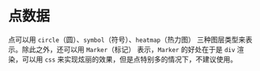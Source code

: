 # 点数据

点可以用 `circle`（圆）、`symbol`（符号）、`heatmap`（热力图） 三种图层类型来表示。除此之外，还可以用 `Marker`（标记） 表示，`Marker` 的好处在于是 `div` 渲染，可以用 `css` 来实现炫丽的效果，但是点特别多的情况下，不建议使用。
